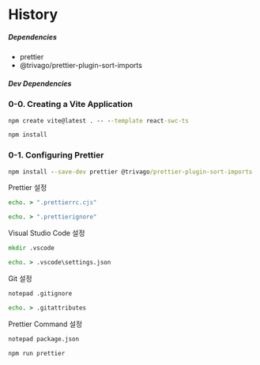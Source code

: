 # History

##### Dependencies

- prettier
- @trivago/prettier-plugin-sort-imports

##### Dev Dependencies

### 0-0. Creating a Vite Application

```cmd
npm create vite@latest . -- --template react-swc-ts
```

```cmd
npm install
```

### 0-1. Configuring Prettier

```cmd
npm install --save-dev prettier @trivago/prettier-plugin-sort-imports
```

Prettier 설정

```cmd
echo. > ".prettierrc.cjs"
```

```cmd
echo. > ".prettierignore"
```

Visual Studio Code 설정

```cmd
mkdir .vscode
```

```cmd
echo. > .vscode\settings.json
```

Git 설정

```cmd
notepad .gitignore
```

```cmd
echo. > .gitattributes
```

Prettier Command 설정

```cmd
notepad package.json
```

```cmd
npm run prettier
```
